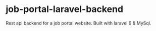 # job-portal-laravel-backend
 Rest api backend for a job portal website. Built with laravel 9 & MySql.
